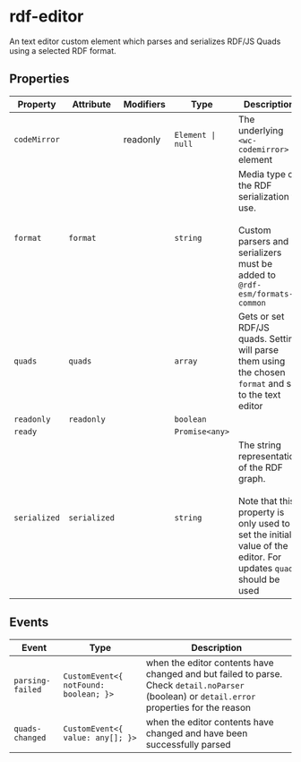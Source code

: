 # rdf-editor

An text editor custom element which parses and serializes RDF/JS Quads using a selected RDF format.

## Properties

| Property     | Attribute    | Modifiers | Type              | Description                                      |
|--------------|--------------|-----------|-------------------|--------------------------------------------------|
| `codeMirror` |              | readonly  | `Element \| null` | The underlying `<wc-codemirror>` element         |
| `format`     | `format`     |           | `string`          | Media type of the RDF serialization to use.<br /><br />Custom parsers and serializers must be added to `@rdf-esm/formats-common` |
| `quads`      | `quads`      |           | `array`           | Gets or set RDF/JS quads. Setting will parse them using the chosen `format` and set to the text editor |
| `readonly`   | `readonly`   |           | `boolean`         |                                                  |
| `ready`      |              |           | `Promise<any>`    |                                                  |
| `serialized` | `serialized` |           | `string`          | The string representation of the RDF graph.<br /><br />Note that this property is only used to set the initial value of the editor. For updates `quads` should be used |

## Events

| Event            | Type                                  | Description                                      |
|------------------|---------------------------------------|--------------------------------------------------|
| `parsing-failed` | `CustomEvent<{ notFound: boolean; }>` | when the editor contents have changed and but failed to parse. Check `detail.noParser` (boolean) or `detail.error` properties for the reason |
| `quads-changed`  | `CustomEvent<{ value: any[]; }>`      | when the editor contents have changed and have been successfully parsed |
